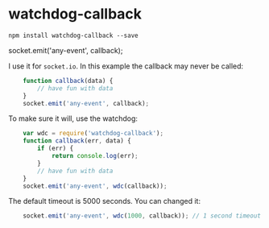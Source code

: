 # watchdog-callback

    npm install watchdog-callback --save

socket.emit('any-event', callback);

I use it for `socket.io`. In this example the callback may never be called:

```javascript
    function callback(data) {
        // have fun with data
    }
    socket.emit('any-event', callback);
```

To make sure it will, use the watchdog:

```javascript
    var wdc = require('watchdog-callback');
    function callback(err, data) {
        if (err) {
            return console.log(err);
        }
        // have fun with data
    }
    socket.emit('any-event', wdc(callback));
```

The default timeout is 5000 seconds. You can changed it:

```javascript
    socket.emit('any-event', wdc(1000, callback)); // 1 second timeout
```